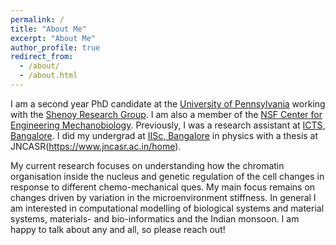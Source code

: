 ```yaml
---
permalink: /
title: "About Me" 
excerpt: "About Me"
author_profile: true
redirect_from: 
  - /about/
  - /about.html
---
```


I am a second year PhD candidate at the [University of Pennsylvania](https://www.upenn.edu) working with the [Shenoy Research Group](https://shenoy.seas.upenn.edu). I am also a member of the [NSF Center for Engineering Mechanobiology](https://cemb.upenn.edu). Previously, I was a research assistant at [ICTS, Bangalore](https://www.icts.res.in). I did my undergrad at [IISc, Bangalore](https://iisc.ac.in) in physics with a thesis at JNCASR(https://www.jncasr.ac.in/home). 

My current research focuses on understanding how the chromatin organisation inside the nucleus and genetic regulation of the cell changes in response to different chemo-mechanical ques. My main focus remains on changes driven by variation in the microenvironment stiffness. In general I am interested in computational modelling of biological systems and material systems, materials- and bio-informatics and the Indian monsoon. I am happy to talk about any and all, so please reach out!
